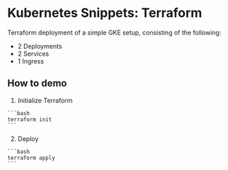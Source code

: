 # Kubernetes Snippets: Terraform

Terraform deployment of a simple GKE setup, consisting of the following:

- 2 Deployments
- 2 Services
- 1 Ingress

## How to demo

  1. Initialize Terraform

    ```bash
    terraform init
    ```

  2. Deploy

    ```bash
    terraform apply
    ```